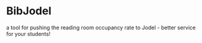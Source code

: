 # BibJodel
a tool for pushing the reading room occupancy rate to Jodel - better service for your students! 
